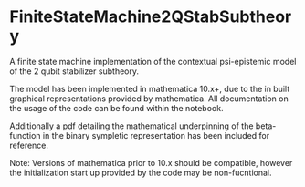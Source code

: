 # FiniteStateMachine2QStabSubtheory

A finite state machine implementation of the contextual psi-epistemic model of the 2 qubit stabilizer subtheory.

The model has been implemented in mathematica 10.x+, due to the in built graphical representations provided by mathematica. All documentation on the usage of the code can be found within the notebook.

Additionally a pdf detailing the mathematical underpinning of the beta-function in the binary sympletic representation has been included for reference.

Note: Versions of mathematica prior to 10.x should be compatible, however the initialization start up provided by the code may be non-fucntional.
